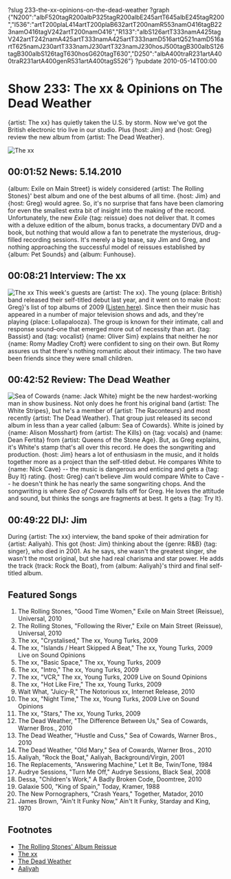 ?slug 233-the-xx-opinions-on-the-dead-weather
?graph {"N200":"albF520tagR200albP325tagR200albE245artT645albE245tagR200","I536":"artT200plaL414artT200plaB632artT200namR553namO416tagB223namO416tagV242artT200namO416","R133":"albS126artT333namA425tagV242artT242namA425artT333namA425artT333namD516artQ521namD516artT625namJ230artT333namJ230artT323namJ230hosJ500tagB300albS126tagB300albS126tagT630hosG620tagT630","D250":"albA400traR231artA400traR231artA400genR531artA400tagS526"}
?pubdate 2010-05-14T00:00

# Show 233: The xx & Opinions on The Dead Weather 
{artist: The xx} has quietly taken the U.S. by storm. Now we've got the British electronic trio live in our studio. Plus {host: Jim} and {host: Greg} review the new album from {artist: The Dead Weather}.

![The xx](http://static.soundopinions.org/images/2010/thexx/1.jpg)

## 00:01:52 News: 5.14.2010
{album: Exile on Main Street} is widely considered {artist: The Rolling Stones}' best album and one of the best albums of all time. {host: Jim} and {host: Greg} would agree. So, it's no surprise that fans have been clamoring for even the smallest extra bit of insight into the making of the record. Unfortunately, the new *Exile* {tag: reissue} does not deliver that. It comes with a deluxe edition of the album, bonus tracks, a documentary DVD and a book, but nothing that would allow a fan to penetrate the mysterious, drug-filled recording sessions. It's merely a big tease, say Jim and Greg, and nothing approaching the successful model of reissues established by {album: Pet Sounds} and {album: Funhouse}.

## 00:08:21 Interview: The xx
![The xx](http://static.soundopinions.org/images/2010/thexx/thexx.jpg)
This week's guests are {artist: The xx}. The young {place: British} band released their self-titled debut last year, and it went on to make {host: Greg}'s list of top albums of 2009 ([Listen here](/show/211/)). Since then their music has appeared in a number of major television shows and ads, and they're playing {place: Lollapalooza}. The group is known for their intimate, call and response sound–one that emerged more out of necessity than art. {tag: Bassist} and {tag: vocalist} {name: Oliver Sim} explains that neither he nor {name: Romy Madley Croft} were confident to sing on their own. But Romy assures us that there's nothing romantic about their intimacy. The two have been friends since they were small children. 

## 00:42:52 Review: The Dead Weather
![Sea of Cowards](http://is1.mzstatic.com/image/thumb/Music/v4/f0/3e/23/f03e23f3-290d-35f4-fa5a-c0df65a2cd95/source/600x600bb.jpg "307168816/364908824")
{name: Jack White} might be the new hardest-working man in show business. Not only does he front his original band {artist: The White Stripes}, but he's a member of {artist: The Raconteurs} and most recently {artist: The Dead Weather}. That group just released its second album in less than a year called {album: Sea of Cowards}. White is joined by {name: Alison Mosshart} from {artist: The Kills} on {tag: vocals} and {name: Dean Fertita} from {artist: Queens of the Stone Age}. But, as Greg explains, it's White's stamp that's all over this record. He does the songwriting and production. {host: Jim} hears a lot of enthusiasm in the music, and it holds together more as a project than the self-titled debut. He compares White to {name: Nick Cave} -- the music is dangerous and enticing and gets a {tag: Buy It} rating. {host: Greg} can't believe Jim would compare White to Cave -- he doesn't think he has nearly the same songwriting chops. And the songwriting is where *Sea of Cowards* falls off for Greg. He loves the attitude and sound, but thinks the songs are fragments at best. It gets a {tag: Try It}.

## 00:49:22 DIJ: Jim
During {artist: The xx} interview, the band spoke of their admiration for {artist: Aaliyah}. This got {host: Jim} thinking about the {genre: R&B} {tag: singer}, who died in 2001. As he says, she wasn't the greatest singer, she wasn't the most original, but she had real charisma and star power. He adds the track {track: Rock the Boat}, from {album: Aaliyah}'s third and final self-titled album.

## Featured Songs
1. The Rolling Stones, "Good Time Women," Exile on Main Street (Reissue), Universal, 2010
2. The Rolling Stones, "Following the River," Exile on Main Street (Reissue), Universal, 2010
3. The xx, "Crystalised," The xx, Young Turks, 2009
4. The xx, "Islands / Heart Skipped A Beat," The xx, Young Turks, 2009 Live on Sound Opinions
5. The xx, "Basic Space," The xx, Young Turks, 2009
6. The xx, "Intro," The xx, Young Turks, 2009
7. The xx, "VCR," The xx, Young Turks, 2009 Live on Sound Opinions
8. The xx, "Hot Like Fire," The xx, Young Turks, 2009
9. Wait What, "Juicy-R," The Notorious xx, Internet Release, 2010
10. The xx, "Night Time," The xx, Young Turks, 2009 Live on Sound Opinions
11. The xx, "Stars," The xx, Young Turks, 2009
12. The Dead Weather, "The Difference Between Us," Sea of Cowards, Warner Bros., 2010
13. The Dead Weather, "Hustle and Cuss," Sea of Cowards, Warner Bros., 2010
14. The Dead Weather, "Old Mary," Sea of Cowards, Warner Bros., 2010
15. Aaliyah, "Rock the Boat," Aaliyah, Background/Virgin, 2001
16. The Replacements, "Answering Machine," Let It Be, Twin/Tone, 1984
17. Audrye Sessions, "Turn Me Off," Audrye Sessions, Black Seal, 2008
18. Dessa, "Children's Work," A Badly Broken Code, Doomtree, 2010
19. Galaxie 500, "King of Spain," Today, Kramer, 1988
20. The New Pornographers, "Crash Years," Together, Matador, 2010
21. James Brown, "Ain't It Funky Now," Ain't It Funky, Starday and King, 1970

## Footnotes
- [The Rolling Stones' Album Reissue](http://www.rollingstone.com/music/news/the-secrets-behind-the-rolling-stones-exile-on-main-street-reissue-20100309)
- [The xx](http://thexx.info/)
- [The Dead Weather](http://www.thedeadweather.com/)
- [Aaliyah](http://www.aaliyah.com/)
